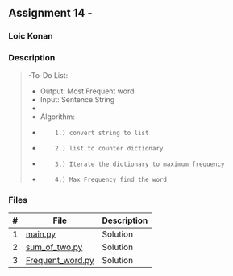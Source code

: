 ## Assignment 14 -

### Loic Konan

### Description

> -To-Do List:
>
> - Output: Most Frequent word  
> - Input: Sentence String
> -
> - Algorithm:
> -         1.) convert string to list
> -         2.) list to counter dictionary
> -         3.) Iterate the dictionary to maximum frequency
> -         4.) Max Frequency find the word
>

### Files

|   #   | File                                 | Description |
| :---: | ------------------------------------ | ----------- |
|   1   | [main.py](main.py)                   | Solution    |
|   2   | [sum_of_two.py](sum_of_two.py)       | Solution    |
|   3   | [Frequent_word.py](Frequent_word.py) | Solution    |
